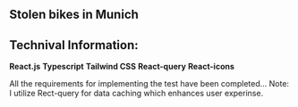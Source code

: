 ## Stolen bikes in Munich

## Technival Information:
**React.js**
**Typescript** 
**Tailwind CSS**
**React-query**
**React-icons**

All the requirements for implementing the test have been completed...
Note: I utilize Rect-query for data caching which enhances user experinse.
